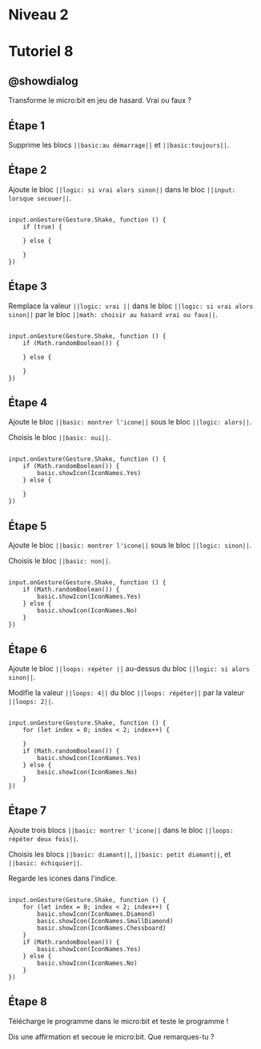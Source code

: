 # Niveau 2

# Tutoriel 8

## @showdialog

Transforme le micro:bit en jeu de hasard. Vrai ou faux ?

## Étape 1

Supprime les blocs ``||basic:au démarrage||`` et ``||basic:toujours||``.

## Étape 2

Ajoute le bloc ``||logic: si vrai alors sinon||`` dans le bloc ``||input: lorsque secouer||``.

```blocks

input.onGesture(Gesture.Shake, function () {
    if (true) {
    	
    } else {
    	
    }
})

```

## Étape 3

Remplace la valeur ``||logic: vrai ||`` dans le bloc ``||logic: si vrai alors sinon||`` par le bloc ``||math: choisir au hasard vrai ou faux||``.

```blocks

input.onGesture(Gesture.Shake, function () {
    if (Math.randomBoolean()) {
    	
    } else {
    	
    }
})

```

## Étape 4

Ajoute le bloc ``||basic: montrer l'icone||`` sous le bloc ``||logic: alors||``.

Choisis le bloc ``||basic: oui||``.

```blocks

input.onGesture(Gesture.Shake, function () {
    if (Math.randomBoolean()) {
        basic.showIcon(IconNames.Yes)
    } else {
    	
    }
})

```

## Étape 5

Ajoute le bloc ``||basic: montrer l'icone||`` sous le bloc ``||logic: sinon||``.

Choisis le bloc ``||basic: non||``.

```blocks

input.onGesture(Gesture.Shake, function () {
    if (Math.randomBoolean()) {
        basic.showIcon(IconNames.Yes)
    } else {
        basic.showIcon(IconNames.No)
    }
})

```

## Étape 6

Ajoute le bloc ``||loops: répéter ||`` au-dessus du bloc ``||logic: si alors sinon||``.

Modifie la valeur ``||loops: 4||`` du bloc ``||loops: répéter||`` par la valeur ``||loops: 2||``.

```blocks

input.onGesture(Gesture.Shake, function () {
    for (let index = 0; index < 2; index++) {
    	
    }
    if (Math.randomBoolean()) {
        basic.showIcon(IconNames.Yes)
    } else {
        basic.showIcon(IconNames.No)
    }
})

```

## Étape 7

Ajoute trois blocs ``||basic: montrer l'icone||`` dans le bloc ``||loops: répéter deux fois||``.

Choisis les blocs ``||basic: diamant||``, ``||basic: petit diamant||``, et ``||basic: échiquier||``.

Regarde les icones dans l'indice.

```blocks

input.onGesture(Gesture.Shake, function () {
    for (let index = 0; index < 2; index++) {
        basic.showIcon(IconNames.Diamond)
        basic.showIcon(IconNames.SmallDiamond)
        basic.showIcon(IconNames.Chessboard)
    }
    if (Math.randomBoolean()) {
        basic.showIcon(IconNames.Yes)
    } else {
        basic.showIcon(IconNames.No)
    }
})

```

## Étape 8

Télécharge le programme dans le micro:bit et teste le programme !

Dis une affirmation et secoue le micro:bit. Que remarques-tu ?
